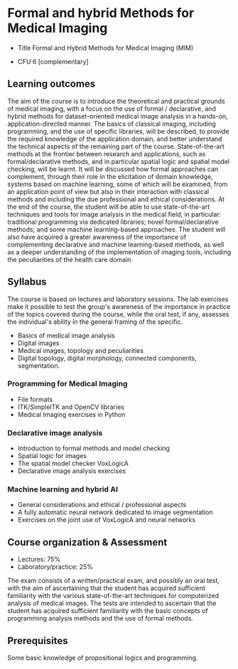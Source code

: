 # Formal and hybrid Methods for Medical Imaging

- Title
Formal and Hybrid Methods for Medical Imaging (MIM)


- CFU
6 [complementary]




## Learning outcomes 
The aim of the course is to introduce the theoretical and practical grounds of medical imaging, with a focus on the use of formal / declarative, and hybrid methods for dataset-oriented medical image analysis in a hands-on, application-directed manner. The basics of classical imaging, including programming, and the use of specific libraries, will be described, to provide the required knowledge of the application domain, and better understand the technical aspects of the remaining part of the course. State-of-the-art methods at the frontier between research and applications, such as formal/declarative methods, and in particular spatial logic and spatial model checking, will be learnt. It will be discussed how formal approaches can complement, through their role in the elicitation of domain knowledge, systems based on machine learning, some of which will be examined, from an application point of view but also in their interaction with classical methods and including the due professional and ethical considerations.
At the end of the course, the student will be able to use state-of-the-art techniques and tools for image analysis in the medical field, in particular: traditional programming via dedicated libraries; novel formal/declarative methods; and some machine learning-based approaches. The student will also have acquired a greater awareness of the importance of complementing declarative and machine learning-based methods, as well as a deeper understanding of the implementation of imaging tools, including the peculiarities of the health care domain.


## Syllabus 
The course is based on lectures and laboratory sessions. The lab exercises make it possible to test the group's awareness of the importance in practice of the topics covered during the course, while the oral test, if any, assesses the individual's ability in the general framing of the specific.

- Basics of medical image analysis
- Digital images
- Medical images, topology and peculiarities
- Digital topology, digital morphology, connected components, segmentation.


### Programming for Medical Imaging 
- File formats
- ITK/SimpleITK and OpenCV libraries
- Medical Imaging exercises in Python


### Declarative image analysis
- Introduction to formal methods and model checking
- Spatial logic for images
- The spatial model checker VoxLogicA
- Declarative image analysis exercises


### Machine learning and hybrid AI

- General considerations and ethical / professional aspects
- A fully automatic neural network dedicated to image segmentation
- Exercises on the joint use of VoxLogicA and neural networks




## Course organization & Assessment


-	Lectures: 75%
-	Laboratory/practice: 25%


The exam consists of a written/practical exam, and possibly an oral test, with the aim of ascertaining that the student has acquired sufficient familiarity with the various state-of-the-art techniques for computerized analysis of medical images. The tests are intended to ascertain that the student has acquired sufficient familiarity with the basic concepts of programming analysis methods and the use of formal methods.


## Prerequisites 


Some basic knowledge of propositional logics and programming. 



